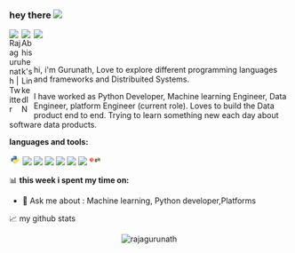 
<!--
**rajagurunath/rajagurunath** is a ✨ _special_ ✨ repository because its `README.md` (this file) appears on your GitHub profile.

Here are some ideas to get you started:

- 🔭 I’m currently working on ...
- 🌱 I’m currently learning ...
- 👯 I’m looking to collaborate on ...
- 🤔 I’m looking for help with ...
- 💬 Ask me about ...
- 📫 How to reach me: ...
- 😄 Pronouns: ...
- ⚡ Fun fact: ...
-->
### hey there <img src="https://media.giphy.com/media/hvRJCLFzcasrR4ia7z/giphy.gif" width="25px">

<a href="https://twitter.com/rajaguru95">
  <img align="left" alt="Rajagurunath | Twitter" width="22px" src="https://raw.githubusercontent.com/peterthehan/peterthehan/master/assets/twitter.svg" />
</a>
<a href="https://www.linkedin.com/in/rajagurunath/">
  <img align="left" alt="Abhishek's LinkedIN" width="22px" src="https://raw.githubusercontent.com/peterthehan/peterthehan/master/assets/linkedin.svg" />
</a>


![](https://visitor-badge.glitch.me/badge?page_id=rajagurunath.rajagurunath)

<br />

hi, i'm Gurunath, Love to explore different programming languages and frameworks and Distribuited Systems.

I have worked as Python Developer, Machine learning Engineer, Data Engineer, platform Engineer (current role). Loves to build the Data product 
end to end. Trying to learn something new each day about software data products. 


**languages and tools:**  

<code><img height="20" src="https://raw.githubusercontent.com/github/explore/80688e429a7d4ef2fca1e82350fe8e3517d3494d/topics/python/python.png"></code>
<code><img height="20" src="https://dask.readthedocs.io/en/latest/_images/dask_horizontal.svg"></code>
<code><img height="20" src="https://upload.wikimedia.org/wikipedia/commons/thumb/f/f3/Apache_Spark_logo.svg/1200px-Apache_Spark_logo.svg.png"></code>
<code><img height="20" src="https://upload.wikimedia.org/wikipedia/commons/thumb/3/39/Scala-full-color.svg/1200px-Scala-full-color.svg.png"></code>
<code><img height="20" src="https://www.pngitem.com/pimgs/m/401-4019613_air-flow-png-apache-airflow-logo-png-transparent.png"></code>
<code><img height="20" src="https://upload.wikimedia.org/wikipedia/commons/6/69/XGBoost_logo.png"></code>
<code><img height="20" src="https://mljar.com/images/machine-learning/catboost.png"></code>
<code><img height="20" src="https://raw.githubusercontent.com/github/explore/80688e429a7d4ef2fca1e82350fe8e3517d3494d/topics/git/git.png"></code>

📊 **this week i spent my time on:**
<!--START_SECTION:waka-->

<!--END_SECTION:waka-->

- 💬 Ask me about : Machine learning, Python developer,Platforms


📈 my github stats

<p align="center"> <img src="https://github-readme-stats.vercel.app/api?username=rajagurunath&show_icons=true&theme=gotham" alt="rajagurunath" />



